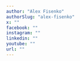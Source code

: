 ```yaml
---
author: "Alex Fisenko"
authorSlug: "alex-fisenko"
x: ""
facebook: ""
instagram: ""
linkedin: ""
youtube: ""
url: ""
---
```

